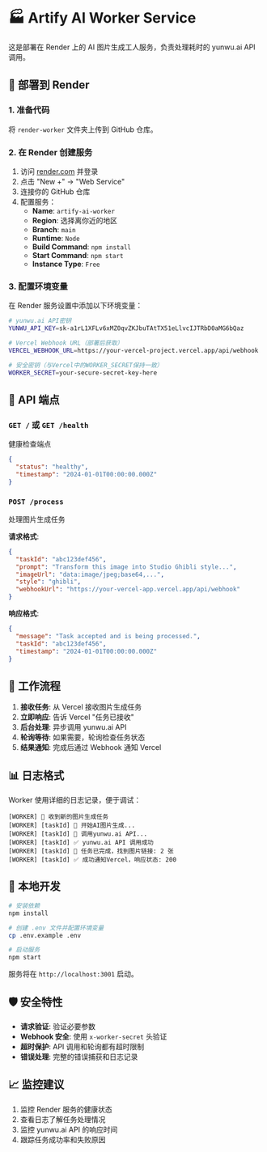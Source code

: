 # 🏭 Artify AI Worker Service

这是部署在 Render 上的 AI 图片生成工人服务，负责处理耗时的 yunwu.ai API 调用。

## 🚀 部署到 Render

### 1. 准备代码
将 `render-worker` 文件夹上传到 GitHub 仓库。

### 2. 在 Render 创建服务
1. 访问 [render.com](https://render.com) 并登录
2. 点击 "New +" → "Web Service"
3. 连接你的 GitHub 仓库
4. 配置服务：
   - **Name**: `artify-ai-worker`
   - **Region**: 选择离你近的地区
   - **Branch**: `main`
   - **Runtime**: `Node`
   - **Build Command**: `npm install`
   - **Start Command**: `npm start`
   - **Instance Type**: `Free`

### 3. 配置环境变量
在 Render 服务设置中添加以下环境变量：

```bash
# yunwu.ai API密钥
YUNWU_API_KEY=sk-a1rL1XFLv6xMZ0qvZKJbuTAtTX51eLlvcIJTRbD0aMG6bQaz

# Vercel Webhook URL（部署后获取）
VERCEL_WEBHOOK_URL=https://your-vercel-project.vercel.app/api/webhook

# 安全密钥（与Vercel中的WORKER_SECRET保持一致）
WORKER_SECRET=your-secure-secret-key-here
```

## 🔗 API 端点

### `GET /` 或 `GET /health`
健康检查端点
```json
{
  "status": "healthy",
  "timestamp": "2024-01-01T00:00:00.000Z"
}
```

### `POST /process`
处理图片生成任务

**请求格式**:
```json
{
  "taskId": "abc123def456",
  "prompt": "Transform this image into Studio Ghibli style...",
  "imageUrl": "data:image/jpeg;base64,...",
  "style": "ghibli",
  "webhookUrl": "https://your-vercel-app.vercel.app/api/webhook"
}
```

**响应格式**:
```json
{
  "message": "Task accepted and is being processed.",
  "taskId": "abc123def456",
  "timestamp": "2024-01-01T00:00:00.000Z"
}
```

## 🔄 工作流程

1. **接收任务**: 从 Vercel 接收图片生成任务
2. **立即响应**: 告诉 Vercel "任务已接收"
3. **后台处理**: 异步调用 yunwu.ai API
4. **轮询等待**: 如果需要，轮询检查任务状态
5. **结果通知**: 完成后通过 Webhook 通知 Vercel

## 📊 日志格式

Worker 使用详细的日志记录，便于调试：

```
[WORKER] 🔔 收到新的图片生成任务
[WORKER] [taskId] 🚀 开始AI图片生成...
[WORKER] [taskId] 📡 调用yunwu.ai API...
[WORKER] [taskId] ✅ yunwu.ai API 调用成功
[WORKER] [taskId] 🎉 任务已完成，找到图片链接: 2 张
[WORKER] [taskId] ✅ 成功通知Vercel，响应状态: 200
```

## 🔧 本地开发

```bash
# 安装依赖
npm install

# 创建 .env 文件并配置环境变量
cp .env.example .env

# 启动服务
npm start
```

服务将在 `http://localhost:3001` 启动。

## 🛡️ 安全特性

- **请求验证**: 验证必要参数
- **Webhook 安全**: 使用 `x-worker-secret` 头验证
- **超时保护**: API 调用和轮询都有超时限制
- **错误处理**: 完整的错误捕获和日志记录

## 📈 监控建议

1. 监控 Render 服务的健康状态
2. 查看日志了解任务处理情况
3. 监控 yunwu.ai API 的响应时间
4. 跟踪任务成功率和失败原因 